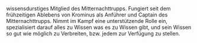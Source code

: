 
wissensdurstiges Mitglied des Mitternachttrupps.
Fungiert seit dem frühzeitigen Ablebens von Krominus als Anführer und Captain des Mitternachttrupps.
Nimmt im Kampf eine unterstützende Rolle ein, spezialisiert darauf alles zu Wissen was es zu Wissen gibt, und sein Wissen so gut wie möglich zu Verbreiten, bzw. jedem zur Verfügung zu stellen.